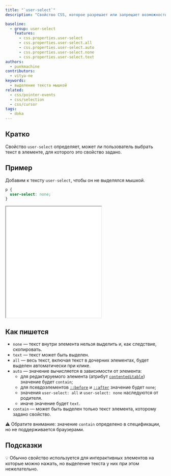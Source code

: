 ```yaml
---
title: "`user-select`"
description: "Свойство CSS, которое разрешает или запрещает возможность выбора текста."

baseline:
  - group: user-select
    features:
      - css.properties.user-select
      - css.properties.user-select.all
      - css.properties.user-select.auto
      - css.properties.user-select.none
      - css.properties.user-select.text
authors:
  - punkmachine
contributors:
  - vitya-ne
keywords:
  - выделение текста мышкой
related:
  - css/pointer-events
  - css/selection
  - css/cursor
tags:
  - doka
---
```


## Кратко

Свойство `user-select` определяет, может ли пользователь выбрать текст в элементе, для которого это свойство задано.

## Пример

Добавим к тексту `user-select`, чтобы он не выделялся мышкой.

```css
p {
  user-select: none;
}
```

<iframe title="Свойство user-select" src="demos/user-select/" height="350"></iframe>

## Как пишется

- `none` — текст внутри элемента нельзя выделить и, как следствие, скопировать.
- `text` — текст может быть выделен.
- `all` — весь текст, включая текст в дочерних элементах, будет выделен автоматически при клике.
- `auto` — значение вычисляется в зависимости от элемента:
  - для редактируемого элемента (атрибут [`contenteditable`](/html/global-attrs/#contenteditable)) значение будет `contain`;
  - для псевдоэлементов [`::before`](/css/before/) и [`::after`](/css/after/) значение будет `none`;
  - значения `user-select: all` и `user-select: none` наследуются от родителя.
  - иначе значение будет `text`.
- `contain` — может быть выделен только текст элемента, которому задано свойство.

⚠️ Обратите внимание: значение `contain` определено в спецификации, но не поддерживается браузерами.

## Подсказки

💡 Обычно свойство используется для интерактивных элементов на которые можно нажать, но выделение текста у них при этом нежелательно.
